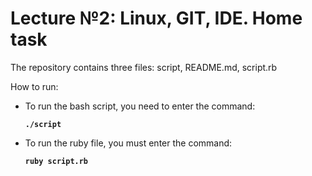 # Lecture №2: Linux, GIT, IDE. Home task


The repository contains three files: script, README.md, script.rb

How to run:

* To run the bash script, you need to enter the command:  

  **```./script```**

* To run the ruby file, you must enter the command: 

  **```ruby script.rb```**
